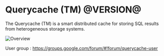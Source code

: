 Querycache (TM) @VERSION@
======================

The Querycache (TM) is a smart distributed cache for storing 
SQL results from heterogeneous storage systems.

![Overview](https://raw.github.com/izlley/querycache/master/docs/images/querycache_overview.jpg)

User group : https://groups.google.com/forum/#!forum/querycache-user
